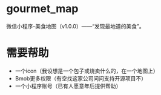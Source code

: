 # gourmet_map
微信小程序-美食地图（v1.0.0）——“发现最地道的美食”。

# 需要帮助
* 一个icon（我设想是一个包子或烧卖什么的，在一个地图上）
* Bmob更多权限（有空找这家公司问问支持开源项目不）
* 一个小程序账号（已有人愿意年后提供帮助）

